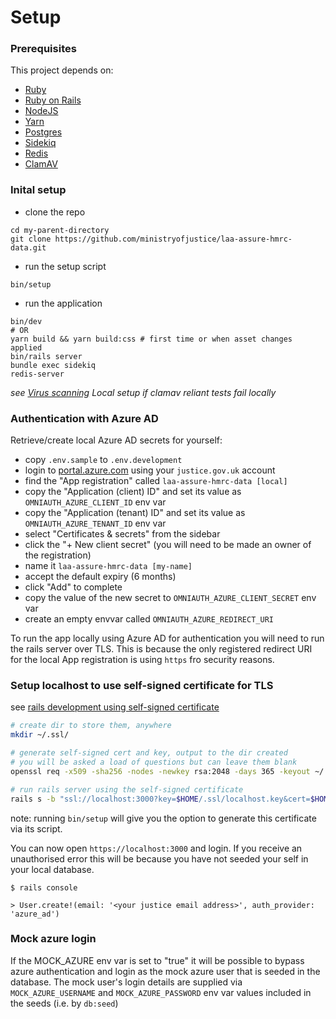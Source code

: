 # Setup

### Prerequisites

This project depends on:

- [Ruby](https://www.ruby-lang.org/)
- [Ruby on Rails](https://rubyonrails.org/)
- [NodeJS](https://nodejs.org/)
- [Yarn](https://yarnpkg.com/)
- [Postgres](https://www.postgresql.org/)
- [Sidekiq](https://github.com/sidekiq/sidekiq)
- [Redis](https://redis.io)
- [ClamAV](https://docs.clamav.net/Introduction.html)

### Inital setup

- clone the repo
```shell
cd my-parent-directory
git clone https://github.com/ministryofjustice/laa-assure-hmrc-data.git
```

- run the setup script
```shell
bin/setup
```

- run the application
```shell
bin/dev
# OR
yarn build && yarn build:css # first time or when asset changes applied
bin/rails server
bundle exec sidekiq
redis-server
```

*see [Virus scanning](docs/development/virus_scanning.md) Local setup if clamav reliant tests fail locally*

### Authentication with Azure AD

Retrieve/create local Azure AD secrets for yourself:

- copy `.env.sample` to `.env.development`
- login to [portal.azure.com](https://portal.azure.com/) using your `justice.gov.uk` account
- find the "App registration" called `laa-assure-hmrc-data [local]`
- copy the "Application (client) ID" and set its value as `OMNIAUTH_AZURE_CLIENT_ID` env var
- copy the "Application (tenant) ID" and set its value as `OMNIAUTH_AZURE_TENANT_ID` env var
- select "Certificates & secrets" from the sidebar
- click the "+ New client secret" (you will need to be made an owner of the registration)
- name it `laa-assure-hmrc-data [my-name]`
- accept the default expiry (6 months)
- click "Add" to complete
- copy the value of the new secret to `OMNIAUTH_AZURE_CLIENT_SECRET` env var
- create an empty envvar called `OMNIAUTH_AZURE_REDIRECT_URI`

To run the app locally using Azure AD for authentication you will need to run the rails server over TLS. This is because the only registered redirect URI for the local App registration is using `https` fro security reasons.

### Setup localhost to use self-signed certificate for TLS

see [rails development using self-signed certificate](https://madeintandem.com/blog/rails-local-development-https-using-self-signed-ssl-certificate/)

```sh
# create dir to store them, anywhere
mkdir ~/.ssl/

# generate self-signed cert and key, output to the dir created
# you will be asked a load of questions but can leave them blank
openssl req -x509 -sha256 -nodes -newkey rsa:2048 -days 365 -keyout ~/.ssl/localhost.key -out ~/.ssl/localhost.crt

# run rails server using the self-signed certificate
rails s -b "ssl://localhost:3000?key=$HOME/.ssl/localhost.key&cert=$HOME/.ssl/localhost.crt"
```
note: running `bin/setup` will give you the option to generate this certificate via its script.

You can now open `https://localhost:3000` and login. If you receive an unauthorised error this will be because you have not seeded your self in your local database.

```
$ rails console

> User.create!(email: '<your justice email address>', auth_provider: 'azure_ad')
```

### Mock azure login

If the MOCK_AZURE env var is set to "true" it will be possible to bypass azure authentication and login
as the mock azure user that is seeded in the database. The mock user's login details are supplied via
`MOCK_AZURE_USERNAME` and `MOCK_AZURE_PASSWORD` env var values included in the seeds (i.e. by `db:seed`)

